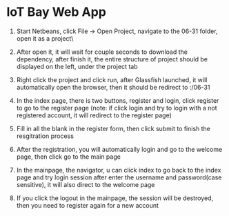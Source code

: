 # IoT Bay Web App
1. Start Netbeans, click File -> Open Project, navigate to the 06-31 folder, open it as a project\

2. After open it, it will wait for couple seconds to download the dependency, after finish it, the 
entire structure of project should be displayed on the left, under the project tab

3. Right click the project and click run, after Glassfish launched, it will automatically open 
the browser, then it should be redirect to <localIPorDomainName>:<port>/06-31

4. In the index page, there is two buttons, register and login, click register to go to the register
page (note: if click login and try to login with a not registered account, it will redirect to the 
register page)

5. Fill in all the blank in the register form, then click submit to finish the resgitration process

6. After the registration, you will automatically login and go to the welcome page, then click go to
the main page

7. In the mainpage, the navigator, u can click index to go back to the index page and try login session
after enter the username and password(case sensitive), it will also direct to the welcome page

8. If you click the logout in the mainpage, the session will be destroyed, then you need to register 
again for a new account
